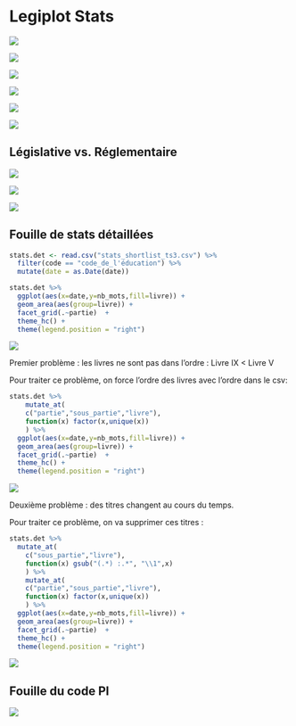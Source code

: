 Legiplot Stats
================

![](legiplot_stats_files/figure-gfm/nb_mots-1.png)<!-- -->

![](legiplot_stats_files/figure-gfm/nb_alineas-1.png)<!-- -->

![](legiplot_stats_files/figure-gfm/nb_articles-1.png)<!-- -->

![](legiplot_stats_files/figure-gfm/alineas_par_article-1.png)<!-- -->

![](legiplot_stats_files/figure-gfm/mots_par_article-1.png)<!-- -->

![](legiplot_stats_files/figure-gfm/mots_par_alinea-1.png)<!-- -->

## Législative vs. Réglementaire

![](legiplot_stats_files/figure-gfm/lr.all-1.png)<!-- -->

![](legiplot_stats_files/figure-gfm/lr.all.stack-1.png)<!-- -->

![](legiplot_stats_files/figure-gfm/lr.all.fill-1.png)<!-- -->

## Fouille de stats détaillées

``` r
stats.det <- read.csv("stats_shortlist_ts3.csv") %>%
  filter(code == "code_de_l'éducation") %>%
  mutate(date = as.Date(date)) 

stats.det %>%
  ggplot(aes(x=date,y=nb_mots,fill=livre)) +
  geom_area(aes(group=livre)) +
  facet_grid(.~partie)  +
  theme_hc() + 
  theme(legend.position = "right")
```

![](legiplot_stats_files/figure-gfm/det.1-1.png)<!-- -->

Premier problème : les livres ne sont pas dans l’ordre : Livre IX &lt;
Livre V

Pour traiter ce problème, on force l’ordre des livres avec l’ordre dans
le csv:

``` r
stats.det %>%
    mutate_at(
    c("partie","sous_partie","livre"),
    function(x) factor(x,unique(x))
    ) %>%
  ggplot(aes(x=date,y=nb_mots,fill=livre)) +
  geom_area(aes(group=livre)) +
  facet_grid(.~partie)  +
  theme_hc() + 
  theme(legend.position = "right")
```

![](legiplot_stats_files/figure-gfm/det.2-1.png)<!-- -->

Deuxième problème : des titres changent au cours du temps.

Pour traiter ce problème, on va supprimer ces titres :

``` r
stats.det %>%
  mutate_at(
    c("sous_partie","livre"),
    function(x) gsub("(.*) :.*", "\\1",x)
    ) %>%
    mutate_at(
    c("partie","sous_partie","livre"),
    function(x) factor(x,unique(x))
    ) %>%
  ggplot(aes(x=date,y=nb_mots,fill=livre)) +
  geom_area(aes(group=livre)) +
  facet_grid(.~partie)  +
  theme_hc() + 
  theme(legend.position = "right")
```

![](legiplot_stats_files/figure-gfm/det.3-1.png)<!-- -->

## Fouille du code PI

![](legiplot_stats_files/figure-gfm/pi.livres-1.png)<!-- -->

